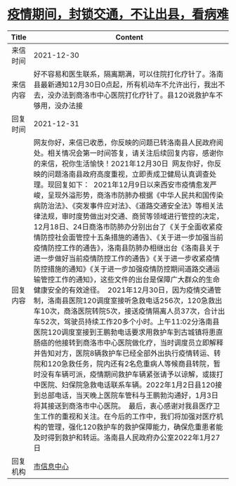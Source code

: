 # <a href="http://www.shangluo.gov.cn/zmhd/ldxxxx.jsp?urltype=leadermail.LeaderMailContentUrl&wbtreeid=1112&leadermailid=8431">疫情期间，封锁交通，不让出县，看病难</a>
|Title|Content|
|:---:|---|
|来信时间|2021-12-30|
|来信内容|好不容易和医生联系，隔离期满，可以住院打化疗针了。洛南县最新通知12月30日0点起，所有机动车不允许出行，我出不去，没办法到商洛市中心医院打化疗针了。县120说救护车不够用，没办法接|
|回复时间|2021-12-31|
|回复内容|网友你好，来信已收悉，你反映的问题已转洛南县人民政府阅处。相关情况会第一时间答复，请关注后续回复内容，感谢你的来信，祝你生活愉快！2021年12月30日  网友你好，你反映的问题洛南县政府高度重视，立即责成卫健局认真调查处理。现回复如下：  2021年12月9日以来西安市疫情愈发严峻，呈现外溢形势，商洛市防肺办根据《中华人民共和国传染病防治法》、《突发事件应对法》、《道路交通安全法》等相关法律法规，审时度势做出对交通、商贸等领域进行管控的决定，12月18日、24日商洛市防肺办分别出台了《关于全面收紧疫情防控社会面管控十五条措施的通告》、《关于进一步加强当前疫情防控工作的通告》，洛南县防肺办相继出台《洛南县关于进一步做好当前疫情防控工作的通告》《关于进一步收紧疫情防控措施的通知》《关于进一步加强疫情防控期间道路交通运输管控工作的通知》，这些文件的出台是保障广大群众的生命健康安全的有效途径。  2021年12月30日，因为疫情交通管制，洛南县医院120调度室接听急救电话256次，120急救出车10次，商洛医院转院5次，接送疫情隔离人员37次，合计出车52次，驾驶员持续工作20多个小时。上午11:02分洛南县医院120调度室接到王鹏勃电话要求用救护车到古城镇将患直肠癌的他接转到商洛市中心医院做化疗，当时调度员立即解释并告知对方，医院8辆救护车已经全部外出执行疫情转运、转院和120急救任务，院内还有2名危重病人等候商县转院，暂时没有车辆可派，疫情期间救护车辆紧张请予以谅解，或拨打中医院、妇保院急救电话联系车辆。2022年1月2日县120接到总部电话，当天晚上医院车管科与王鹏勃沟通好，1月3日将其接送到商洛市中心医院。  最后，衷心感谢对我县医疗卫生工作的重视和关注。在今后的工作中，我们将加强对医疗机构的管理，强化120救护车的救护保障能力，确保危重患者能及时得到救护和转运。洛南县人民政府办公室2022年1月27日|
|回复机构|<a href="../../categories/agencies/市信息中心.md">市信息中心</a>|
